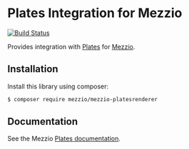 # Plates Integration for Mezzio

[![Build Status](https://github.com/mezzio/mezzio-platesrenderer/workflows/Continuous%20Integration/badge.svg)](https://github.com/mezzio/mezzio-platesrenderer/actions?query=workflow%3A"Continuous+Integration")

Provides integration with [Plates](http://platesphp.com/) for [Mezzio](https://github.com/mezzio/mezzio).

## Installation

Install this library using composer:

```bash
$ composer require mezzio/mezzio-platesrenderer
```

## Documentation

See the Mezzio [Plates documentation](https://docs.mezzio.dev/mezzio/features/template/plates/).
